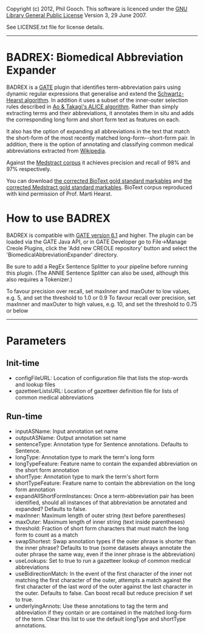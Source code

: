 Copyright (c) 2012, Phil Gooch. 
This software is licenced under the [GNU Library General Public License](http://www.gnu.org/copyleft/gpl.html) Version 3, 29 June 2007.

See LICENSE.txt file for license details.

* * * *


BADREX: Biomedical Abbreviation Expander
========================================

BADREX is a [GATE](http://www.gate.ac.uk/) plugin that identifies term-abbreviation pairs using dynamic regular expressions that generalise and extend the [Schwartz-Hearst algorithm][1]. In addition it uses a subset of the inner-outer selection rules described in [Ao & Takagi's ALICE algorithm][2]. Rather than simply extracting terms and their abbreviations, it annotates them in situ and adds the corresponding long form and short form text as features on each.

It also has the option of expanding all abbreviations in the text that match the short-form of the most recently matched long-form--short-form pair. In addition, there is the option of annotating and classifying common medical abbreviations extracted from [Wikipedia][3]. 

Against the [Medstract corpus](http://www.medstract.org/) it achieves precision and recall of 98% and 97% respectively.

You can download [the corrected BioText gold standard markables](http://soi.city.ac.uk/~abdy181/software/GATE/BADREX/yeast_abbrev_labeled.xml) and [the corrected Medstract gold standard markables](https://github.com/downloads/philgooch/BADREX-Biomedical-Abbreviation-Expander/medstract_corrected_pairs.txt). BioText corpus reproduced with kind permission of Prof. Marti Hearst.


[1]: http://biotext.berkeley.edu/software.html "A. S. Schwartz and M. A. Hearst, A Simple Algorithm for Identifying Abbreviation Definitions in Biomedical Text, in the Proceedings of the Pacific Symposium on Biocomputing, 8:451-462 (2003)."
[2]: http://3.uvdb.dbcls.jp/ALICE/about_alice.html "Ao H, Takagi T. ALICE: an algorithm to extract abbreviations from MEDLINE. J Am Med Inform Assoc. 2005 Sep-Oct;12(5):576-86." 
[3]: http://en.wikipedia.org/wiki/List_of_medical_abbreviations


How to use BADREX
=================

BADREX is compatible with [GATE version 6.1](http://www.gate.ac.uk/) and higher. The plugin can be loaded via the GATE Java API, or in GATE Developer go to File->Manage Creole Plugins, click the 'Add new CREOLE repository' button and select the 'BiomedicalAbbreviationExpander' directory.

Be sure to add a RegEx Sentence Splitter to your pipeline before running this plugin. (The ANNIE Sentence Splitter can also be used, although this also requires a Tokenizer.)

To favour precision over recall, set maxInner and maxOuter to low values, e.g. 5, and set the threshold to 1.0 or 0.9
To favour recall over precision, set maxInner and maxOuter to high values, e.g. 10, and set the threshold to 0.75 or below


* * * *


Parameters
==========

Init-time
----------
- configFileURL:	Location of configuration file that lists the stop-words and lookup files
- gazetteerListsURL: Location of gazetteer definition file for lists of common medical abbreviations


Run-time
---------
- inputASName:		Input annotation set name
- outputASName:		Output annotation set name
- sentenceType:		Annotation type for Sentence annotations. Defaults to Sentence.
- longType:		Annotation type to mark the term's long form
- longTypeFeature:	Feature name to contain the expanded abbreviation on the short form annotation
- shortType:		Annotation type to mark the term's short form
- shortTypeFeature:	Feature name to contain the abbreviation on the long form annotation
- expandAllShortFormInstances:      Once a term-abbreviation pair has been identified, should all instances of that abbreviation be annotated and expanded? Defaults to false.
- maxInner:               Maximum length of outer string (text before parentheses)
- maxOuter:               Maximum length of inner string (text inside parentheses)
- threshold:              Fraction of short form characters that must match the long form to count as a match
- swapShortest:           Swap annotation types if the outer phrase is shorter than the inner phrase? Defaults to true (some datasets always annotate the outer phrase the same way, even if the inner phrase is the abbreviation) 
- useLookups:		Set to true to run a gazetteer lookup of common medical abbreviations
- useBidirectionMatch:	In the event of the first character of the inner not matching the first character of the outer, attempts a match against the first character of the last word of the outer against the last character in the outer. Defaults to false. Can boost recall but reduce precision if set to true.
- underlyingAnnots:	Use these annotations to tag the term and abbreviation if they contain or are contained in the matched long-form of the term. Clear this list to use the default longType and shortType annotations.